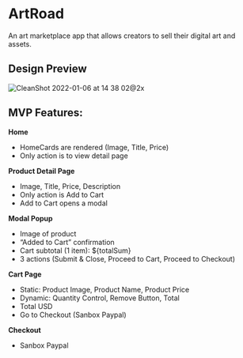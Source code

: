# ArtRoad
An art marketplace app that allows creators to sell their digital art and assets.

## Design Preview
![CleanShot 2022-01-06 at 14 38 02@2x](https://user-images.githubusercontent.com/34932547/148462221-df788302-df67-486f-990f-6d3b58829cbf.jpg)

## MVP Features:

**Home**

- HomeCards are rendered (Image, Title, Price)
- Only action is to view detail page

**Product Detail Page**

- Image, Title, Price, Description
- Only action is Add to Cart
- Add to Cart opens a modal

**Modal Popup**

- Image of product
- “Added to Cart” confirmation
- Cart subtotal (1 item): ${totalSum}
- 3 actions (Submit & Close, Proceed to Cart, Proceed to Checkout)

**Cart Page**

- Static: Product Image, Product Name, Product Price
- Dynamic: Quantity Control, Remove Button, Total
- Total USD
- Go to Checkout (Sanbox Paypal)

**Checkout**

- Sanbox Paypal
